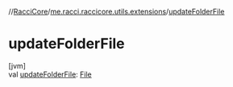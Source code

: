 //[RacciCore](../../index.md)/[me.racci.raccicore.utils.extensions](index.md)/[updateFolderFile](update-folder-file.md)

# updateFolderFile

[jvm]\
val [updateFolderFile](update-folder-file.md): [File](https://docs.oracle.com/javase/8/docs/api/java/io/File.html)

